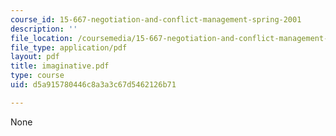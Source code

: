 ```yaml
---
course_id: 15-667-negotiation-and-conflict-management-spring-2001
description: ''
file_location: /coursemedia/15-667-negotiation-and-conflict-management-spring-2001/d5a915780446c8a3a3c67d5462126b71_imaginative.pdf
file_type: application/pdf
layout: pdf
title: imaginative.pdf
type: course
uid: d5a915780446c8a3a3c67d5462126b71

---
```

None